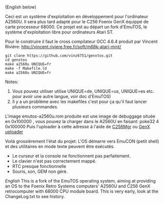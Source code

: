 (English below)

Ceci est un système d'exploitation en développement pour l'ordinateur A2560U. Il sera plus tard adapté pour le C256 Foenix GenX équippé de carte processeur 68000.
Ce projet est au départ un fork d'EmuTOS, le système d'exploitation libre pour ordinateurs Atari ST.

Pour le construire il faut le cross compilateur GCC 4.6.4 produit par Vincent Rivière:
http://vincent.riviere.free.fr/soft/m68k-atari-mint/
```
git clone https://github.com/vinz6751/genxtos.git
cd genxtos
make a2560u UNIQUE=fr
make -f Makefile.ld
make a2560u UNIQUE=fr
```
Notes:
1. Vous pouvez utiliser utilise UNIQUE=de, UNIQUE=us, UNIQUE=es etc. pour avoir une autre langue, voir doc d'EmuTOS)
2. Il y a un problème avec les makefiles c'est pour ça qu'il faut lancer plusieurs commandes.

L'image emutos-a2560u.rom produite est une image de debuggage située en 0x100000 , vous pouvez la charger dans le A2560U en faisant:
poke32 4 0x100000
Puis l'uploader à cette adresse à l'aide de [C256Mgr](https://github.com/pweingar/C256Mgr) ou [GenX uploader](https://github.com/Trinity-11/GenXUploader)

Voilà grossièrement l'état du projet:
L'OS démarre vers EmuCON (petit shell) et des utilitaires en mode texte peuvent être exécutés.
* Le curseur et la console ne fonctionnent pas parfaitement.
* Le clavier n'est pas correctement mappé.
* RTC presque fonctionnelle
* Souris, son, GEM non géré.


*English*
This is a fork of the EmuTOS operating system, aiming at providing an OS to the Foenix Retro Systems computers' A2560U and C256 GenX retrocomputer with 68000 CPU module board.
This is very early, look at the ChangeLog.txt to see history.
